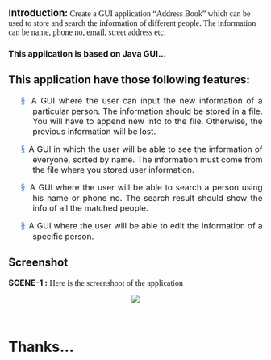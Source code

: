 <p><span class="Heading1Char" style="text-align: justify;"><b><span style="font-size: 14pt;">Introduction:</span></b></span><span style="font-family: Cambria, serif; font-size: 12pt; text-align: justify;"> Create a GUI application “Address Book” which can be used to store and search the information of 
different people. The information can be name, phone no, email, street address etc. </span></p>

### This application is based on Java GUI...

## This application have those following features:
<p class="MsoNoSpacing" style="margin-left: 0.5in; mso-list: l1 level1 lfo2; text-align: justify; text-indent: -0.25in; text-justify: inter-ideograph;"><!--[if !supportLists]--><span style="color: #4472c4; font-family: Wingdings; font-size: 14pt; font-variant-caps: small-caps; font-variant-east-asian: normal; font-variant-numeric: normal; letter-spacing: 0.25pt;">§<span style="font-family: &quot;Times New Roman&quot;; font-size: 7pt; font-stretch: normal; font-variant-caps: normal; font-variant-east-asian: normal; font-variant-numeric: normal; line-height: normal;">&nbsp; </span></span><!--[endif]--><span style="font-size: 12pt;"> A GUI where the user can input the new information of a particular person. The information should be stored in a file. You will have to append new info to the file. Otherwise, the previous information will be lost.</span><b><span style="color: #4472c4; font-size: 14pt; font-variant-caps: small-caps; font-variant-east-asian: normal; font-variant-numeric: normal; letter-spacing: 0.25pt;"><o:p></o:p></span></b></p>

<p class="MsoNoSpacing" style="margin-left: 0.5in; mso-list: l1 level1 lfo2; text-align: justify; text-indent: -0.25in; text-justify: inter-ideograph;"><!--[if !supportLists]--><span style="color: #4472c4; font-family: Wingdings; font-size: 14pt; font-variant-caps: small-caps; font-variant-east-asian: normal; font-variant-numeric: normal; letter-spacing: 0.25pt;">§<span style="font-family: &quot;Times New Roman&quot;; font-size: 7pt; font-stretch: normal; font-variant-caps: normal; font-variant-east-asian: normal; font-variant-numeric: normal; line-height: normal;">&nbsp; </span></span><!--[endif]--><span style="font-size: 12pt;"> A GUI in which the user will be able to see the information of everyone, sorted by name. The information must come from the file where you stored user information.</span><b><span style="color: #4472c4; font-size: 14pt; font-variant-caps: small-caps; font-variant-east-asian: normal; font-variant-numeric: normal; letter-spacing: 0.25pt;"><o:p></o:p></span></b></p>

<p class="MsoNoSpacing" style="margin-left: 0.5in; mso-list: l1 level1 lfo2; text-align: justify; text-indent: -0.25in; text-justify: inter-ideograph;"><!--[if !supportLists]--><span style="color: #4472c4; font-family: Wingdings; font-size: 14pt; font-variant-caps: small-caps; font-variant-east-asian: normal; font-variant-numeric: normal; letter-spacing: 0.25pt;">§<span style="font-family: &quot;Times New Roman&quot;; font-size: 7pt; font-stretch: normal; font-variant-caps: normal; font-variant-east-asian: normal; font-variant-numeric: normal; line-height: normal;">&nbsp; </span></span><!--[endif]--><span style="font-size: 12pt;">A GUI where the user will be able to search a person using his name or phone no. The search result should show the info of all the matched people.</span><b><span style="color: #4472c4; font-size: 14pt; font-variant-caps: small-caps; font-variant-east-asian: normal; font-variant-numeric: normal; letter-spacing: 0.25pt;"><o:p></o:p></span></b></p>

<p class="MsoNoSpacing" style="margin-left: 0.5in; mso-list: l1 level1 lfo2; text-align: justify; text-indent: -0.25in; text-justify: inter-ideograph;"><!--[if !supportLists]--><span style="color: #4472c4; font-family: Wingdings; font-size: 14pt; font-variant-caps: small-caps; font-variant-east-asian: normal; font-variant-numeric: normal; letter-spacing: 0.25pt;">§<span style="font-family: &quot;Times New Roman&quot;; font-size: 7pt; font-stretch: normal; font-variant-caps: normal; font-variant-east-asian: normal; font-variant-numeric: normal; line-height: normal;">&nbsp; </span></span><!--[endif]--><span style="font-size: 12pt;">A GUI where the user will be able to edit the information of a specific person.</span><b><span style="color: #4472c4; font-size: 14pt; font-variant-caps: small-caps; font-variant-east-asian: normal; font-variant-numeric: normal; letter-spacing: 0.25pt;"><o:p></o:p></span></b></p>



## Screenshot
<p class="MsoNoSpacing" style="text-align: justify; text-justify: inter-ideograph;"><span class="Heading1Char"><b><span style="font-size: 12pt;">SCENE-1 :</span></b></span><span style="font-family: &quot;Cambria&quot;,serif; font-size: 12pt; mso-bidi-font-family: &quot;Times New Roman&quot;; mso-fareast-font-family: &quot;Times New Roman&quot;;"> Here is the screenshoot of the application </span></p><div class="separator" style="clear: both; text-align: center;"><a href="https://s10.gifyu.com/images/Screenshot-2022-01-19-135016.png" style="margin-left: 1em; margin-right: 1em;"><img data-original-height="471" data-original-width="554" src="https://s10.gifyu.com/images/Screenshot-2022-01-19-135016.png" /></a></div><p class="MsoNoSpacing" style="text-align: justify; text-justify: inter-ideograph;"><br /></p>


# Thanks...

<p class="MsoNormal"><o:p>&nbsp;</o:p></p>
